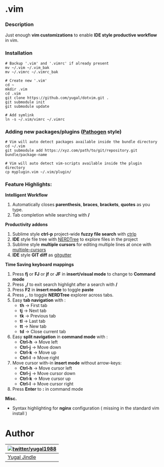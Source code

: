 # .vim

### Description
Just enough **vim customizations** to enable **IDE style productive workflow** in vim.

### Installation

```
# Backup '.vim' and '.vimrc' if already present
mv ~/.vim ~/.vim_bak
mv ~/.vimrc ~/.vimrc_bak

# Create new '.vim'
cd ~
mkdir .vim
cd .vim
git clone https://github.com/yugal/dotvim.git .
git submodule init
git submodule update

# Add symlink
ln -s ~/.vim/vimrc ~/.vimrc
```

### Adding new packages/plugins ([Pathogen](https://github.com/tpope/vim-pathogen) style)
```
# Vim will auto detect packages available inside the bundle directory
cd ~/.vim
git submodule add https://xyz.com/path/to/git/repository.git bundle/package-name

# Vim will auto detect vim-scripts available inside the plugin directory
cp myplugin.vim ~/.vim/plugin/
```

### Feature Highlights:
**Intelligent Workflow**

1. Automatically closes **parenthesis**, **braces**, **brackets**, **quotes** as you type.
2. Tab completion while searching with **/**

**Productivity addons**

1. Sublime style **ctrl-p** project-wide **fuzzy file search** with [ctrlp](https://github.com/kien/ctrlp.vim.git)
2. **IDE** style file tree with [NERDTree](https://github.com/scrooloose/nerdtree.git) to explore files in the project
3. Sublime style **multiple cursors** for editing multiple lines at once with [multiple-cursors](https://github.com/terryma/vim-multiple-cursors.git)
4. **IDE** style **GIT diff** as [gitgutter](https://github.com/airblade/vim-gitgutter.git)

**Time Saving keyboard mappings**

1. Press **fj** or **FJ** or **jf** or **JF** in **insert/visual mode** to change to **Command mode**
2. Press **,/** to exit search highlight after a search with **/**
3. Press **F2** in **insert mode** to toggle **paste**
4. Press **,.** to toggle **NERDTree** explorer across tabs.
5. Easy **tab navigation** with :
    * **th** -> First tab
    * **tj** -> Next tab
    * **tk** -> Previous tab
    * **tl** -> Last tab
    * **tt** -> New tab
    * **td** -> Close current tab
6. Easy **split navigation** in **command mode** with :
    * **Ctrl-h** -> Move left
    * **Ctrl-j** -> Move down
    * **Ctrl-k** -> Move up
    * **Ctrl-l** -> Move right
7. Move cursor with-in **insert mode** without arrow-keys:
    * **Ctrl-h** -> Move cursor left
    * **Ctrl-j** -> Move cursor down
    * **Ctrl-k** -> Move cursor up
    * **Ctrl-l** -> Move cursor right
8. Press **Enter** to **:** in command mode

**Misc.**

* Syntax highlighting for **nginx** configuration ( missing in the standard vim install )

# Author
| [![twitter/yugal1988](https://www.gravatar.com/avatar/19c28676f977300166c0f35f41a9aae0?s=90)](http://twitter.com/yugal1988 "Follow @yugal1988 on Twitter") |
|---|
| [Yugal Jindle](http://stackoverflow.com/users/731963/yugal-jindle) |

